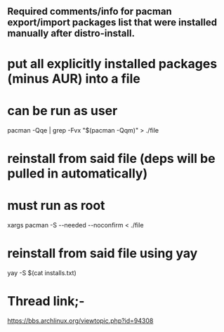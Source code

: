 ## Required comments/info for pacman export/import packages list that were installed manually after distro-install.


# put all explicitly installed packages (minus AUR) into a file
# can be run as user
pacman -Qqe | grep -Fvx "$(pacman -Qqm)" > ./file

# reinstall from said file (deps will be pulled in automatically)
# must run as root
xargs pacman -S --needed --noconfirm < ./file

# reinstall from said file using yay 
yay -S $(cat installs.txt)

# Thread link;-
https://bbs.archlinux.org/viewtopic.php?id=94308
